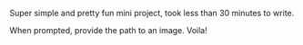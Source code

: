 Super simple and pretty fun mini project, took less than 30 minutes to write.

When prompted, provide the path to an image. Voila!
